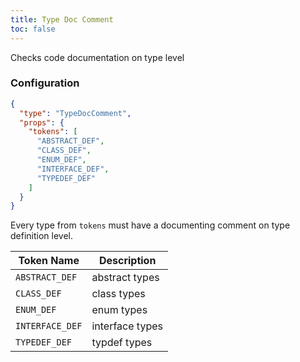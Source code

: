 ```yaml
---
title: Type Doc Comment
toc: false
---
```


Checks code documentation on type level

### Configuration

```json
{
  "type": "TypeDocComment",
  "props": {
    "tokens": [
      "ABSTRACT_DEF",
      "CLASS_DEF",
      "ENUM_DEF",
      "INTERFACE_DEF",
      "TYPEDEF_DEF"
    ]
  }
}
```

Every type from `tokens` must have a documenting comment on type definition level.

| Token Name            | Description     |
| --------------------- | ----------------|
| `ABSTRACT_DEF`        | abstract types  |
| `CLASS_DEF`           | class types     |
| `ENUM_DEF`            | enum types      |
| `INTERFACE_DEF`       | interface types |
| `TYPEDEF_DEF`         | typdef types    |
